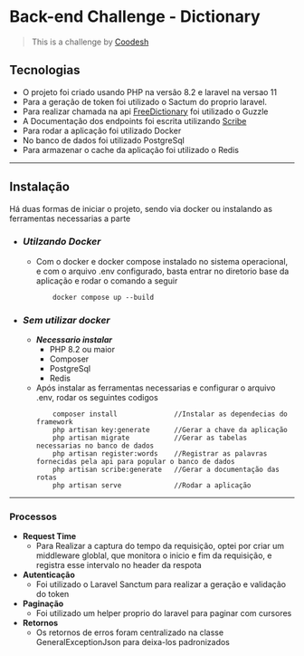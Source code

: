 # Back-end Challenge - Dictionary

>  This is a challenge by [Coodesh](https://coodesh.com/)

## Tecnologias

- O projeto foi criado usando PHP na versão 8.2 e laravel na versao 11
- Para a geração de token foi utilizado o Sactum do proprio laravel.
- Para realizar chamada na api [FreeDictionary](https://dictionaryapi.dev/) foi utilizado o Guzzle
- A Documentação dos endpoints foi escrita utilizando [Scribe](https://scribe.knuckles.wtf/laravel/)
- Para rodar a aplicação foi utilizado Docker
- No banco de dados foi utilizado PostgreSql
- Para armazenar o cache da aplicação foi utilizado o Redis

<hr>

## Instalação

Há duas formas de iniciar o projeto, sendo via docker ou instalando as ferramentas necessarias a parte

- ### *Utilzando Docker*
  - Com o docker e docker compose instalado no sistema operacional, e com o arquivo .env configurado, basta entrar no diretorio base da aplicação e rodar o comando a seguir 
    
    ``` 
        docker compose up --build
    ```

- ### *Sem utilizar docker*
  - ***Necessario instalar***
    - PHP 8.2 ou maior
    - Composer
    - PostgreSql  
    - Redis
  - Após instalar as ferramentas necessarias e configurar o arquivo .env, rodar os seguintes codigos
    ```
        composer install              //Instalar as dependecias do framework
        php artisan key:generate      //Gerar a chave da aplicação
        php artisan migrate           //Gerar as tabelas necessarias no banco de dados
        php artisan register:words    //Registrar as palavras fornecidas pela api para popular o banco de dados
        php artisan scribe:generate   //Gerar a documentação das rotas
        php artisan serve             //Rodar a aplicação
    ```
   
<hr>  

### Processos 

- **Request Time**
    - Para Realizar a captura do tempo da requisição, optei por criar um middleware globlal, que monitora o inicio e fim da requisição, e registra esse intervalo no header da respota
- **Autenticação**
  - Foi utilizado o Laravel Sanctum para realizar a geração e validação do token
- **Paginação**
  - Foi utilizado um helper proprio do laravel para paginar com cursores
- **Retornos**
  - Os retornos de erros foram centralizado na classe GeneralExceptionJson para deixa-los padronizados
